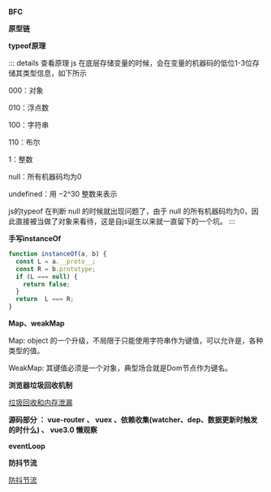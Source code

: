 **BFC**

**原型链**

**typeof原理**

::: details 查看原理
js 在底层存储变量的时候，会在变量的机器码的低位1-3位存储其类型信息，如下所示

000：对象

010：浮点数

100：字符串

110：布尔

1：整数

null：所有机器码均为0

undefined：用 −2^30 整数来表示

js的typeof 在判断 null 的时候就出现问题了，由于 null 的所有机器码均为0，因此直接被当做了对象来看待，这是自js诞生以来就一直留下的一个坑。
:::

**手写instanceOf**

```js
function instanceOf(a, b) {
  const L = a.__proto__;
  const R = b.prototype;
  if (L === null) { 
    return false;
  } 
  return  L === R;
}
```

**Map、weakMap**

Map: object 的一个升级，不局限于只能使用字符串作为键值，可以允许是，各种类型的值。

WeakMap: 其键值必须是一个对象，典型场合就是Dom节点作为键名。

**浏览器垃圾回收机制**

[垃圾回收和内存泄漏](https://iseddrick.github.io/blog/blogs/javascript/gc.html)

**源码部分 ： vue-router 、 vuex 、依赖收集(watcher、dep、数据更新时触发的时什么) 、 vue3.0 懒观察**

**eventLoop**

**防抖节流**

[防抖节流](https://iseddrick.github.io/blog/blogs/javascript/防抖节流.html)
